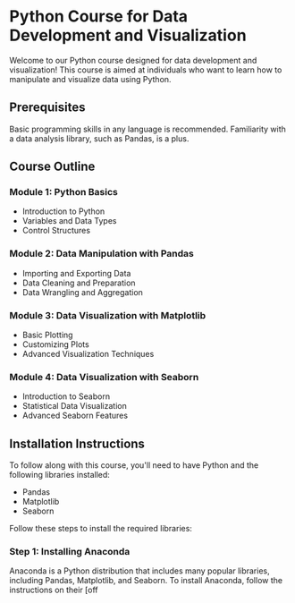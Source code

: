 # Python Course for Data Development and Visualization

Welcome to our Python course designed for data development and visualization! This course is aimed at individuals who want to learn how to manipulate and visualize data using Python.


## Prerequisites

Basic programming skills in any language is recommended. Familiarity with a data analysis library, such as Pandas, is a plus.


## Course Outline

### Module 1: Python Basics

- Introduction to Python
- Variables and Data Types
- Control Structures

### Module 2: Data Manipulation with Pandas

- Importing and Exporting Data
- Data Cleaning and Preparation
- Data Wrangling and Aggregation

### Module 3: Data Visualization with Matplotlib

- Basic Plotting
- Customizing Plots
- Advanced Visualization Techniques

### Module 4: Data Visualization with Seaborn

- Introduction to Seaborn
- Statistical Data Visualization
- Advanced Seaborn Features


## Installation Instructions

To follow along with this course, you'll need to have Python and the following libraries installed:

- Pandas
- Matplotlib
- Seaborn

Follow these steps to install the required libraries:

### Step 1: Installing Anaconda

Anaconda is a Python distribution that includes many popular libraries, including Pandas, Matplotlib, and Seaborn. To install Anaconda, follow the instructions on their [off
